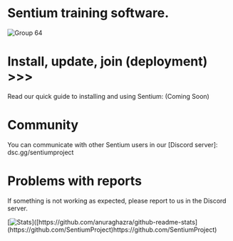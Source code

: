 # Sentium training software.

![Group 64](https://github.com/SentiumProject/Sentium-bots/assets/98888240/d192c4ee-601f-4690-a789-ed6bb158f6e4)

# Install, update, join (deployment) >>>
Read our quick guide to installing and using Sentium: (Coming Soon)

# Community
You can communicate with other Sentium users in our [Discord server]: dsc.gg/sentiumproject

# Problems with reports
If something is not working as expected, please report to us in the Discord server.

[![Stats]([https://github-readme-stats.vercel.app/api?username=anuraghazra](https://github-readme-stats.vercel.app/api?username=SentiumProject))]([https://github.com/anuraghazra/github-readme-stats](https://github.com/SentiumProject)https://github.com/SentiumProject)

